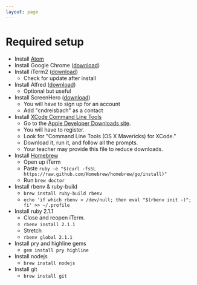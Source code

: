 ```yaml
---
layout: page
---
```


# Required setup

* Install [Atom](atom.html)
* Install Google Chrome ([download](https://www.google.com/intl/en/chrome/browser/))
* Install iTerm2 ([download](http://www.iterm2.com/#/section/home))
    * Check for update after install
* Install Alfred ([download](http://www.alfredapp.com/))
    * Optional but useful
* Install ScreenHero ([download](http://screenhero.com/download.html))
    * You will have to sign up for an account
    * Add "cndreisbach" as a contact
* Install [XCode Command Line Tools](xcode.html)
    * Go to the [Apple Developer Downloads site](https://developer.apple.com/downloads/).
    * You will have to register.
    * Look for "Command Line Tools (OS X Mavericks) for XCode."
    * Download it, run it, and follow all the prompts.
    * Your teacher may provide this file to reduce downloads.
* Install [Homebrew](homebrew.html)
    * Open up iTerm
    * Paste `ruby -e "$(curl -fsSL https://raw.github.com/Homebrew/homebrew/go/install)"`
    * Run `brew doctor`
* Install rbenv & ruby-build
    * `brew install ruby-build rbenv`
    * `echo 'if which rbenv > /dev/null; then eval "$(rbenv init -)"; fi' >> ~/.profile`
* Install ruby 2.1.1
    * Close and reopen iTerm.
    * `rbenv install 2.1.1`
    * Stretch
    * `rbenv global 2.1.1`
* Install pry and highline gems
    * `gem install pry highline`
* Install nodejs
    * `brew install nodejs`
* Install git
    * `brew install git`

